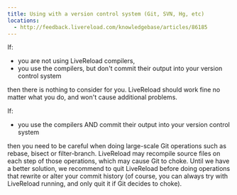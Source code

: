 ```yaml
---
title: Using with a version control system (Git, SVN, Hg, etc)
locations:
  - http://feedback.livereload.com/knowledgebase/articles/86185
---
```


If:

*   you are not using LiveReload compilers,
*   you use the compilers, but don't commit their output into your version control system

then there is nothing to consider for you. LiveReload should work fine no matter what you do, and won't cause additional problems.

If:

*   you use the compilers AND commit their output into your version control system

then you need to be careful when doing large-scale Git operations such as rebase, bisect or filter-branch. LiveReload may recompile source files on each step of those operations, which may cause Git to choke. Until we have a better solution, we recommend to quit LiveReload before doing operations that rewrite or alter your commit history (of course, you can always try with LiveReload running, and only quit it if Git decides to choke).